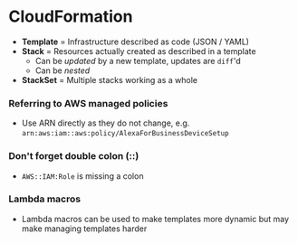 # CloudFormation

- **Template** = Infrastructure described as code (JSON / YAML)
- **Stack** = Resources actually created as described in a template
  - Can be *updated* by a new template, updates are `diff`'d
  - Can be *nested*
- **StackSet** = Multiple stacks working as a whole

### Referring to AWS managed policies

- Use ARN directly as they do not change, e.g. `arn:aws:iam::aws:policy/AlexaForBusinessDeviceSetup`

### Don't forget double colon (::)

- `AWS::IAM:Role` is missing a colon

### Lambda macros

- Lambda macros can be used to make templates more dynamic but may make managing templates harder
